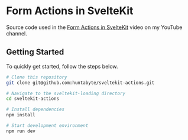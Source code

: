 # Form Actions in SvelteKit

Source code used in the [Form Actions in SvelteKit](https://www.youtube.com/watch?v=52nXUwQWeKI) video on my YouTube channel.

## Getting Started

To quickly get started, follow the steps below.

```bash
# Clone this repository
git clone git@github.com:huntabyte/sveltekit-actions.git

# Navigate to the sveltekit-loading directory
cd sveltekit-actions

# Install dependencies
npm install

# Start development environment
npm run dev
```
